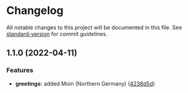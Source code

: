 # Changelog

All notable changes to this project will be documented in this file. See [standard-version](https://github.com/conventional-changelog/standard-version) for commit guidelines.

## 1.1.0 (2022-04-11)


### Features

* **greetings:** added Moin (Northern Germany) ([4238d5d](https://github.com/Pukimaa/hello-astro/commit/4238d5daa24e31e1ddf79c729fce1ff085d85ae5))
